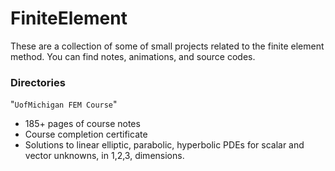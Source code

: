 # FiniteElement

These are a collection of some of small projects related to the finite element method. You can find notes, animations, and source codes.

### Directories

"`UofMichigan FEM Course`"
- 185+ pages of course notes
- Course completion certificate
- Solutions to linear elliptic, parabolic, hyperbolic PDEs for scalar and vector unknowns, in 1,2,3, dimensions.
